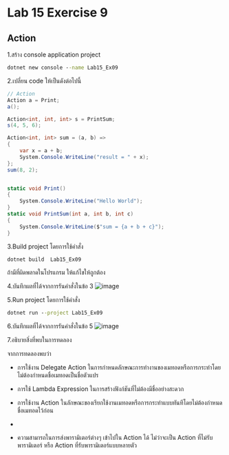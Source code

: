 # Lab 15 Exercise 9

## Action

1.สร้าง console application project

```cmd
dotnet new console --name Lab15_Ex09
```

2.เปลี่ยน code ให้เป็นดังต่อไปนี้

```cs
// Action
Action a = Print;
a();

Action<int, int, int> s = PrintSum;
s(4, 5, 6);

Action<int, int> sum = (a, b) =>
{
    var x = a + b;
    System.Console.WriteLine("result = " + x);
};
sum(8, 2);


static void Print()
{
    System.Console.WriteLine("Hello World");
}
static void PrintSum(int a, int b, int c)
{
    System.Console.WriteLine($"sum = {a + b + c}");
}
```

3.Build project โดยการใช้คำสั่ง

```cmd
dotnet build  Lab15_Ex09
```

ถ้ามีที่ผิดพลาดในโปรแกรม ให้แก้ไขให้ถูกต้อง

4.บันทึกผลที่ได้จากการรันคำสั่งในข้อ 3
![image](https://github.com/ThanchiraCharakhon099/03376836-OOP-2566-Lab-15/assets/144195708/9d25cfdc-5350-4e1b-bdb6-2baba43419f9)

5.Run project โดยการใช้คำสั่ง

```cmd
dotnet run --project Lab15_Ex09
```

6.บันทึกผลที่ได้จากการรันคำสั่งในข้อ 5
![image](https://github.com/ThanchiraCharakhon099/03376836-OOP-2566-Lab-15/assets/144195708/91d289b4-1e3a-45f7-8140-347ddaf1870b)

7.อธิบายสิ่งที่พบในการทดลอง

จากการทดลองพบว่า

- การใช้งาน Delegate Action ในการกำหนดลักษณะการทำงานของเมทอดหรือการกระทำโดยไม่ต้องกำหนดชื่อเมทอดเป็นชื่อตัวแปร

- การใช้ Lambda Expression ในการสร้างฟังก์ชันที่ไม่ต้องมีชื่ออย่างสะดวก

- การใช้งาน Action ในลักษณะของเรียกใช้งานเมทอดหรือการกระทำแบบทันทีโดยไม่ต้องกำหนดชื่อเมทอดไว้ก่อน
- 
- ความสามารถในการส่งพารามิเตอร์ต่างๆ เข้าไปใน Action ได้ ไม่ว่าจะเป็น Action ที่ไม่รับพารามิเตอร์ หรือ Action ที่รับพารามิเตอร์แบบหลายตัว
